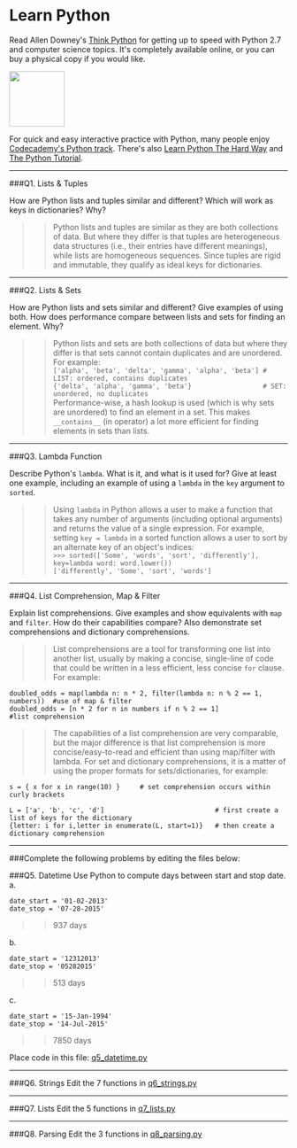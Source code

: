 # Learn Python

Read Allen Downey's [Think Python](http://www.greenteapress.com/thinkpython/) for getting up to speed with Python 2.7 and computer science topics. It's completely available online, or you can buy a physical copy if you would like.

<a href="http://www.greenteapress.com/thinkpython/"><img src="img/think_python.png" style="width: 100px;" target="_blank"></a>

For quick and easy interactive practice with Python, many people enjoy [Codecademy's Python track](http://www.codecademy.com/en/tracks/python). There's also [Learn Python The Hard Way](http://learnpythonthehardway.org/book/) and [The Python Tutorial](https://docs.python.org/2/tutorial/).

---

###Q1. Lists &amp; Tuples

How are Python lists and tuples similar and different? Which will work as keys in dictionaries? Why?

>> Python lists and tuples are similar as they are both collections of data. But where they differ is that tuples are  heterogeneous data structures (i.e., their entries have different meanings), while lists are homogeneous sequences.  Since tuples are rigid and immutable, they qualify as ideal keys for dictionaries.

---

###Q2. Lists &amp; Sets

How are Python lists and sets similar and different? Give examples of using both. How does performance compare between lists and sets for finding an element. Why?

>> Python lists and sets are both collections of data but where they differ is that sets cannot contain duplicates and are unordered.  For example:  
`['alpha', 'beta', 'delta', 'gamma', 'alpha', 'beta'] # LIST: ordered, contains duplicates`  
`{'delta', 'alpha', 'gamma', 'beta'}                  # SET: unordered, no duplicates`  
>> Performance-wise, a hash lookup is used (which is why sets are unordered) to find an element in a set. This makes `__contains__` (in operator) a lot more efficient for finding elements in sets than lists.

---

###Q3. Lambda Function

Describe Python's `lambda`. What is it, and what is it used for? Give at least one example, including an example of using a `lambda` in the `key` argument to `sorted`.

>> Using `lambda` in Python allows a user to make a function that takes any number of arguments (including optional arguments) and returns the value of a single expression.  For example, setting `key = lambda` in a sorted function allows a user to sort by an alternate key of an object's indices:  
`>>> sorted(['Some', 'words', 'sort', 'differently'], key=lambda word: word.lower())`  
`['differently', 'Some', 'sort', 'words']`

---

###Q4. List Comprehension, Map &amp; Filter

Explain list comprehensions. Give examples and show equivalents with `map` and `filter`. How do their capabilities compare? Also demonstrate set comprehensions and dictionary comprehensions.

>> List comprehensions are a tool for transforming one list into another list, usually by making a concise, single-line of code that could be written in a less efficient, less concise `for` clause.  For example:
```
doubled_odds = map(lambda n: n * 2, filter(lambda n: n % 2 == 1, numbers))  #use of map & filter
doubled_odds = [n * 2 for n in numbers if n % 2 == 1]                       #list comprehension
```
>> The capabilities of a list comprehension are very comparable, but the major difference is that list comprehension is more concise/easy-to-read and efficient than using map/filter with lambda. For set and dictionary comprehensions, it is a matter of using the proper formats for sets/dictionaries, for example:
```
s = { x for x in range(10) }     # set comprehension occurs within curly brackets

L = ['a', 'b', 'c', 'd']                            # first create a list of keys for the dictionary
{letter: i for i,letter in enumerate(L, start=1)}   # then create a dictionary comprehension
```

---

###Complete the following problems by editing the files below:

###Q5. Datetime
Use Python to compute days between start and stop date.   
a.  

```
date_start = '01-02-2013'    
date_stop = '07-28-2015'
```

>> 937 days

b.  
```
date_start = '12312013'  
date_stop = '05282015'  
```

>> 513 days

c.  
```
date_start = '15-Jan-1994'      
date_stop = '14-Jul-2015'  
```

>> 7850 days

Place code in this file: [q5_datetime.py](python/q5_datetime.py)

---

###Q6. Strings
Edit the 7 functions in [q6_strings.py](python/q6_strings.py)

---

###Q7. Lists
Edit the 5 functions in [q7_lists.py](python/q7_lists.py)

---

###Q8. Parsing
Edit the 3 functions in [q8_parsing.py](python/q8_parsing.py)





